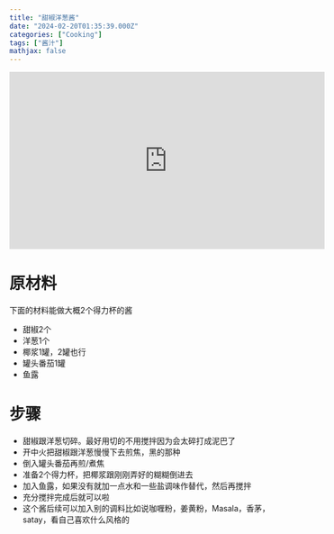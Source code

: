 ```yaml
---
title: "甜椒洋葱酱"
date: "2024-02-20T01:35:39.000Z"
categories: ["Cooking"]
tags: ["酱汁"]
mathjax: false
---
```


<iframe width="560" height="315" src="https://www.youtube.com/embed/k1Tw8ameqeg?si=aK4kA2JO9xSZ18zK" title="YouTube video player" frameborder="0" allow="accelerometer; autoplay; clipboard-write; encrypted-media; gyroscope; picture-in-picture; web-share" allowfullscreen></iframe>

# 原材料

下面的材料能做大概2个得力杯的酱

- 甜椒2个
- 洋葱1个
- 椰浆1罐，2罐也行
- 罐头番茄1罐
- 鱼露

# 步骤

- 甜椒跟洋葱切碎。最好用切的不用搅拌因为会太碎打成泥巴了
- 开中火把甜椒跟洋葱慢慢下去煎焦，黑的那种
- 倒入罐头番茄再煎/煮焦
- 准备2个得力杯，把椰浆跟刚刚弄好的糊糊倒进去
- 加入鱼露，如果没有就加一点水和一些盐调味作替代，然后再搅拌
- 充分搅拌完成后就可以啦
- 这个酱后续可以加入别的调料比如说咖喱粉，姜黄粉，Masala，香茅，satay，看自己喜欢什么风格的




